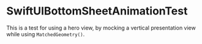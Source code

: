 # SwiftUIBottomSheetAnimationTest
This is a test for using a hero view, by mocking a vertical presentation view while using `MatchedGeometry()`.
